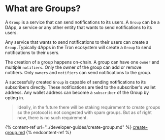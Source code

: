 # What are Groups?

A `Group` is a service that can send notifications to its users. A `Group` can be a DApp, a service or any other entity that wants to send notifications to its users.

Any service that wants to send notifications to their users can create a `Group.`Typically dApps in the Tron ecosystem will create a `Group` to send notifications to their users.

The creation of a group happens on-chain. A group can have one `owner` and multiple `notifiers`. Only the owner of the group can add or remove notifiers. Only `owners` and `notifiers` can send notifications to the group.

A successfully created `Group` is capable of sending notifications to its subscribers directly. These notifications are tied to the subscriber's wallet address. Any wallet address can become a `subscriber` of the Group by opting in.

> Ideally, in the future there will be staking requirement to create groups so the protocol is not congested with spam groups. But as of right now, there is no such requirement.


{% content-ref url="../developer-guides/create-group.md" %}
[create-group.md](../developer-guides/create-group.md)
{% endcontent-ref %}
